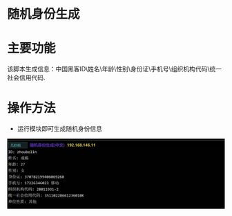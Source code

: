 # 随机身份生成

# 主要功能
该脚本生成信息：中国黑客ID\姓名\年龄\性别\身份证\手机号\组织机构代码\统一社会信用代码.

# 操作方法
+ 运行模块即可生成随机身份信息

![](img\ResourceDevelopment_EstablishAccounts_RGPerson\1.webp)


